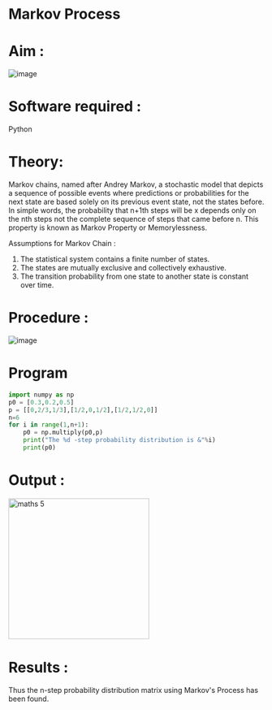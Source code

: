 # Markov Process
# Aim : 

![image](https://user-images.githubusercontent.com/104613195/170176804-7a25305b-c5e3-4b93-8201-8ebbe99765cc.png)

# Software required :  

Python

# Theory:

Markov chains, named after Andrey Markov, a stochastic model that depicts a sequence of possible events where predictions or probabilities for the next state are based solely on its previous event state, not the states before. In simple words, the probability that n+1th steps will be x depends only on the nth steps not the complete sequence of steps that came before n. This property is known as Markov Property or Memorylessness. 

Assumptions for Markov Chain :
1. The statistical system contains a finite number of states.
2. The states are mutually exclusive and collectively exhaustive.
3. The transition probability from one state to another state is constant over time.
# Procedure :

![image](https://user-images.githubusercontent.com/104613195/170175685-c6187523-f268-4a3b-b03d-8bbe62647a57.png)

# Program

```python
import numpy as np
p0 = [0.3,0.2,0.5]
p = [[0,2/3,1/3],[1/2,0,1/2],[1/2,1/2,0]]
n=6
for i in range(1,n+1):
    p0 = np.multiply(p0,p)
    print("The %d -step probability distribution is &"%i)
    print(p0)
```
# Output : 
<img width="277" alt="maths 5" src="https://user-images.githubusercontent.com/75234646/170207914-3c7e3afb-5c03-459c-a0d9-1f25e393252b.png">

# Results :
Thus the n-step probability distribution matrix using Markov's Process has been found.

